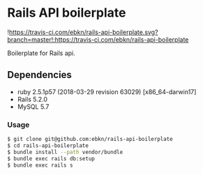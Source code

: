 # Rails API boilerplate

!https://travis-ci.com/ebkn/rails-api-boilerplate.svg?branch=master!:https://travis-ci.com/ebkn/rails-api-boilerplate

Boilerplate for Rails api.

## Dependencies
- ruby 2.5.1p57 (2018-03-29 revision 63029) [x86_64-darwin17]
- Rails 5.2.0
- MySQL 5.7

### Usage
```sh
$ git clone git@github.com:ebkn/rails-api-boilerplate
$ cd rails-api-boilerplate
$ bundle install --path vendor/bundle
$ bundle exec rails db:setup
$ bundle exec rails s
```
